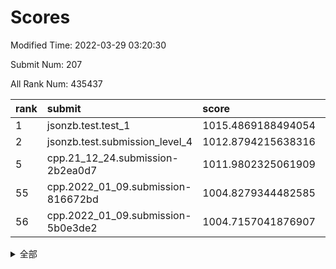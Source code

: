 # Scores

Modified Time: 2022-03-29 03:20:30

Submit Num: 207

All Rank Num: 435437

| rank |               submit               |       score        |       sigma        | pk_num |
| :--- | :--------------------------------- | :----------------- | :----------------- | :----- |
| 1    | jsonzb.test.test_1                 | 1015.4869188494054 | 0.8595055823657269 | 8417   |
| 2    | jsonzb.test.submission_level_4     | 1012.8794215638316 | 0.8299693369852618 | 8413   |
| 5    | cpp.21_12_24.submission-2b2ea0d7   | 1011.9802325061909 | 0.7799212610544705 | 8408   |
| 55   | cpp.2022_01_09.submission-816672bd | 1004.8279344482585 | 0.7363805237017039 | 8415   |
| 56   | cpp.2022_01_09.submission-5b0e3de2 | 1004.7157041876907 | 0.7388002166787005 | 8416   |


<details>
<summary>全部</summary>

| rank |                 submit                 |       score        |       sigma        | pk_num |
| :--- | :------------------------------------- | :----------------- | :----------------- | :----- |
| 1    | jsonzb.test.test_1                     | 1015.4869188494054 | 0.8595055823657269 | 8417   |
| 2    | jsonzb.test.submission_level_4         | 1012.8794215638316 | 0.8299693369852618 | 8413   |
| 3    | gobigger.level_3.submission_level_3_43 | 1012.4063197494039 | 0.7973437289454705 | 8416   |
| 4    | gobigger.level_3.submission_level_3_3  | 1012.0610216039014 | 0.7993331518158585 | 8414   |
| 5    | cpp.21_12_24.submission-2b2ea0d7       | 1011.9802325061909 | 0.7799212610544705 | 8408   |
| 6    | gobigger.level_3.submission_level_3_25 | 1011.960697235186  | 0.7890471079130496 | 8414   |
| 7    | gobigger.level_3.submission_level_3_12 | 1011.6637753273948 | 0.7869301679699061 | 8417   |
| 8    | gobigger.level_3.submission_level_3_34 | 1011.345754326223  | 0.7701382758454026 | 8414   |
| 9    | gobigger.level_3.submission_level_3_22 | 1011.2272455279618 | 0.7842010364685765 | 8420   |
| 10   | gobigger.level_3.submission_level_3_24 | 1011.2171589079016 | 0.7686864657884718 | 8418   |
| 11   | gobigger.level_3.submission_level_3_47 | 1011.1433174948646 | 0.7625464344814497 | 8411   |
| 12   | gobigger.level_3.submission_level_3_40 | 1010.8748027021811 | 0.7571726419518275 | 8413   |
| 13   | gobigger.level_3.submission_level_3_37 | 1010.8128770458792 | 0.7800845716394962 | 8417   |
| 14   | gobigger.level_3.submission_level_3_19 | 1010.7927455676719 | 0.7836440545350267 | 8416   |
| 15   | gobigger.level_3.submission_level_3_11 | 1010.7547344831041 | 0.7413741081067655 | 8418   |
| 16   | gobigger.level_3.submission_level_3_44 | 1010.7112813022275 | 0.7635748826051085 | 8411   |
| 17   | gobigger.level_3.submission_level_3_46 | 1010.6760446105075 | 0.7983580074688587 | 8413   |
| 18   | gobigger.level_3.submission_level_3_0  | 1010.6153652694848 | 0.7529196567205001 | 8415   |
| 19   | gobigger.level_3.submission_level_3_17 | 1010.5542506138129 | 0.7496868390443311 | 8416   |
| 20   | gobigger.level_3.submission_level_3_15 | 1010.4644005333475 | 0.7411567078058414 | 8417   |
| 21   | gobigger.level_3.submission_level_3_31 | 1010.3996597356669 | 0.771880467603065  | 8415   |
| 22   | gobigger.level_3.submission_level_3_14 | 1010.31321788964   | 0.7681256847586653 | 8412   |
| 23   | gobigger.level_3.submission_level_3_5  | 1010.3082128265902 | 0.7658245939449994 | 8410   |
| 24   | gobigger.level_3.submission_level_3_13 | 1010.3065803375342 | 0.7738385718408763 | 8409   |
| 25   | gobigger.level_3.submission_level_3_1  | 1010.2893162406175 | 0.7567420252260382 | 8414   |
| 26   | gobigger.level_3.submission_level_3_9  | 1010.2675694838188 | 0.7816336431583563 | 8417   |
| 27   | gobigger.level_3.submission_level_3_8  | 1010.2529106788969 | 0.7673733149418357 | 8411   |
| 28   | gobigger.level_3.submission_level_3_48 | 1010.2273138200594 | 0.7522636320946583 | 8415   |
| 29   | gobigger.level_3.submission_level_3_6  | 1010.070466850019  | 0.7751878249268369 | 8415   |
| 30   | gobigger.level_3.submission_level_3_45 | 1010.053457796246  | 0.7610794634680281 | 8410   |
| 31   | gobigger.level_3.submission_level_3_7  | 1009.9688470563395 | 0.7413722512197365 | 8419   |
| 32   | gobigger.level_3.submission_level_3_49 | 1009.8785566482593 | 0.76693896590184   | 8418   |
| 33   | gobigger.level_3.submission_level_3_41 | 1009.8269649632027 | 0.7459207666891383 | 8414   |
| 34   | gobigger.level_3.submission_level_3_29 | 1009.8254646190724 | 0.7498944169198812 | 8418   |
| 35   | gobigger.level_3.submission_level_3_26 | 1009.7377942329387 | 0.7642157822944051 | 8411   |
| 36   | gobigger.level_3.submission_level_3_36 | 1009.7339199738724 | 0.742523898008866  | 8415   |
| 37   | gobigger.level_3.submission_level_3_27 | 1009.6971777262756 | 0.7613739460378124 | 8414   |
| 38   | gobigger.level_3.submission_level_3_23 | 1009.6786854578078 | 0.7535170238104998 | 8413   |
| 39   | gobigger.level_3.submission_level_3_39 | 1009.6305572142259 | 0.7531425207456813 | 8409   |
| 40   | gobigger.level_3.submission_level_3_33 | 1009.6304071626784 | 0.7560899022198222 | 8417   |
| 41   | gobigger.level_3.submission_level_3_42 | 1009.5257293529504 | 0.7511533645341424 | 8415   |
| 42   | gobigger.level_3.submission_level_3_2  | 1009.4568137930713 | 0.7603037794465503 | 8419   |
| 43   | gobigger.level_3.submission_level_3_38 | 1009.3616414359639 | 0.7407488886275828 | 8415   |
| 44   | gobigger.level_3.submission_level_3_35 | 1009.2216642028449 | 0.7413671850765974 | 8415   |
| 45   | gobigger.level_3.submission_level_3_32 | 1009.2004646228711 | 0.7465737542790946 | 8411   |
| 46   | gobigger.level_3.submission_level_3_16 | 1009.1083997862039 | 0.7458260565121376 | 8411   |
| 47   | gobigger.level_3.submission_level_3_18 | 1009.0875989954619 | 0.7538190224022422 | 8413   |
| 48   | gobigger.level_3.submission_level_3_10 | 1009.0499787663231 | 0.7538812163922767 | 8409   |
| 49   | gobigger.level_3.submission_level_3_20 | 1009.0033983633831 | 0.767056957859915  | 8412   |
| 50   | gobigger.level_3.submission_level_3_30 | 1008.7305480342706 | 0.7846779680017755 | 8409   |
| 51   | gobigger.level_3.submission_level_3_4  | 1008.7284503558701 | 0.7461318665237837 | 8409   |
| 52   | gobigger.level_3.submission_level_3_28 | 1008.624426433246  | 0.7629536583504087 | 8409   |
| 53   | gobigger.level_3.submission_level_3_21 | 1007.1410124513653 | 0.7379571117233971 | 8414   |
| 54   | gobigger.level_1.submission_level_1_41 | 1005.1443724541823 | 0.7314915981134488 | 8414   |
| 55   | cpp.2022_01_09.submission-816672bd     | 1004.8279344482585 | 0.7363805237017039 | 8415   |
| 56   | cpp.2022_01_09.submission-5b0e3de2     | 1004.7157041876907 | 0.7388002166787005 | 8416   |
| 57   | gobigger.level_1.submission_level_1_8  | 1004.6949964884678 | 0.7300697186035123 | 8411   |
| 58   | gobigger.level_1.submission_level_1_45 | 1004.4091848908596 | 0.7111838474876558 | 8421   |
| 59   | gobigger.level_1.submission_level_1_47 | 1004.090369244756  | 0.7289289271447053 | 8418   |
| 60   | gobigger.level_1.submission_level_1_33 | 1004.0672290366001 | 0.7212732486865958 | 8416   |
| 61   | gobigger.level_1.submission_level_1_20 | 1003.9158663110431 | 0.7257717060376726 | 8413   |
| 62   | gobigger.level_1.submission_level_1_10 | 1003.7950874347289 | 0.7175776687922507 | 8413   |
| 63   | gobigger.level_1.submission_level_1_29 | 1003.7394716914969 | 0.7128407466609364 | 8411   |
| 64   | gobigger.level_1.submission_level_1_36 | 1003.7317460601254 | 0.7255350397935193 | 8416   |
| 65   | gobigger.level_1.submission_level_1_43 | 1003.7291464398672 | 0.7120511526886655 | 8414   |
| 66   | gobigger.level_1.submission_level_1_37 | 1003.7100181716429 | 0.7114487248082523 | 8417   |
| 67   | gobigger.level_1.submission_level_1_49 | 1003.672190623064  | 0.7145742282118145 | 8418   |
| 68   | gobigger.level_1.submission_level_1_12 | 1003.646187114311  | 0.7223263375979329 | 8417   |
| 69   | gobigger.level_1.submission_level_1_42 | 1003.6376581724949 | 0.7208342151725736 | 8416   |
| 70   | gobigger.level_1.submission_level_1_7  | 1003.5853754736912 | 0.7210215443815403 | 8419   |
| 71   | gobigger.level_1.submission_level_1_1  | 1003.5642878706273 | 0.7088150716180734 | 8414   |
| 72   | gobigger.level_1.submission_level_1_2  | 1003.5607572295356 | 0.7240051274652527 | 8415   |
| 73   | gobigger.level_1.submission_level_1_23 | 1003.5483183898981 | 0.7170566148313176 | 8413   |
| 74   | gobigger.level_1.submission_level_1_26 | 1003.4391365446343 | 0.7232869718559245 | 8410   |
| 75   | gobigger.level_1.submission_level_1_24 | 1003.4161171169375 | 0.7176718966268029 | 8413   |
| 76   | gobigger.level_1.submission_level_1_17 | 1003.352745477182  | 0.7200383090421909 | 8418   |
| 77   | gobigger.level_1.submission_level_1_27 | 1003.3526763232812 | 0.7204294130736694 | 8415   |
| 78   | gobigger.level_1.submission_level_1_30 | 1003.3217865857656 | 0.7247426168370649 | 8415   |
| 79   | gobigger.level_1.submission_level_1_3  | 1003.3054408257954 | 0.7196500063005745 | 8409   |
| 80   | gobigger.level_1.submission_level_1_34 | 1003.2596826323294 | 0.7139358252025346 | 8416   |
| 81   | gobigger.level_1.submission_level_1_22 | 1003.2561026100252 | 0.7134915268986496 | 8409   |
| 82   | gobigger.level_1.submission_level_1_14 | 1003.1893571770057 | 0.7002635878925694 | 8419   |
| 83   | gobigger.level_1.submission_level_1_6  | 1003.1313460207073 | 0.7228630796756671 | 8408   |
| 84   | gobigger.level_1.submission_level_1_0  | 1003.0936521015201 | 0.7077185870384598 | 8408   |
| 85   | gobigger.level_1.submission_level_1_31 | 1003.0690204265974 | 0.701482958618223  | 8409   |
| 86   | gobigger.level_1.submission_level_1_15 | 1003.0571441327822 | 0.7173718734142729 | 8411   |
| 87   | gobigger.level_1.submission_level_1_13 | 1003.0188876173186 | 0.7229828710553571 | 8413   |
| 88   | gobigger.level_1.submission_level_1_4  | 1002.983024643901  | 0.7211111500914423 | 8412   |
| 89   | gobigger.level_1.submission_level_1_25 | 1002.9730944557118 | 0.7169504989539188 | 8415   |
| 90   | gobigger.level_1.submission_level_1_5  | 1002.9671623145133 | 0.7143338301685471 | 8421   |
| 91   | gobigger.level_1.submission_level_1_35 | 1002.9625186065925 | 0.7190022224285728 | 8412   |
| 92   | gobigger.level_1.submission_level_1_16 | 1002.9152452827783 | 0.7139222394533256 | 8413   |
| 93   | gobigger.level_1.submission_level_1_40 | 1002.9017030847984 | 0.7197319254649148 | 8417   |
| 94   | gobigger.level_1.submission_level_1_21 | 1002.7446140866135 | 0.7245659720646664 | 8415   |
| 95   | gobigger.level_1.submission_level_1_46 | 1002.6292313134339 | 0.7178169425731221 | 8412   |
| 96   | gobigger.level_1.submission_level_1_9  | 1002.607412700288  | 0.7016590422043042 | 8413   |
| 97   | gobigger.level_1.submission_level_1_11 | 1002.4691756866406 | 0.7157726204225824 | 8414   |
| 98   | gobigger.level_1.submission_level_1_38 | 1002.4588539730935 | 0.7225589632963991 | 8418   |
| 99   | gobigger.level_1.submission_level_1_44 | 1002.3970664006076 | 0.7069524504017105 | 8415   |
| 100  | gobigger.level_1.submission_level_1_48 | 1002.3774338450083 | 0.7081062429343173 | 8414   |
| 101  | gobigger.level_1.submission_level_1_28 | 1002.3706736974569 | 0.7126697750632235 | 8416   |
| 102  | gobigger.level_1.submission_level_1_32 | 1002.326088152     | 0.7146639536729398 | 8414   |
| 103  | gobigger.level_1.submission_level_1_19 | 1002.1158614276802 | 0.7170797809554909 | 8416   |
| 104  | gobigger.level_1.submission_level_1_18 | 1002.0537913375961 | 0.7285433260391051 | 8412   |
| 105  | gobigger.level_1.submission_level_1_39 | 1001.6693902389962 | 0.7021945207863974 | 8416   |
| 106  | gobigger.random.submission_random_27   | 997.7161035954406  | 0.6930974562171616 | 8413   |
| 107  | gobigger.random.submission_random_41   | 997.2452925907793  | 0.7048058096866001 | 8413   |
| 108  | gobigger.random.submission_random_44   | 996.9882649627007  | 0.7136604596760782 | 8411   |
| 109  | gobigger.random.submission_random_30   | 996.7476294229097  | 0.7040984330633792 | 8414   |
| 110  | gobigger.random.submission_random_8    | 996.7142016592582  | 0.7040108690965466 | 8408   |
| 111  | gobigger.random.submission_random_16   | 996.7082492934159  | 0.7134317000344937 | 8415   |
| 112  | gobigger.random.submission_random_13   | 996.5504477302821  | 0.7003245060236936 | 8412   |
| 113  | gobigger.random.submission_random_7    | 996.5233316772484  | 0.7223389892553048 | 8417   |
| 114  | gobigger.random.submission_random_43   | 996.515236893619   | 0.7172602578285974 | 8415   |
| 115  | gobigger.random.submission_random_4    | 996.47797128912    | 0.7074817771633828 | 8412   |
| 116  | gobigger.random.submission_random_19   | 996.4375401846087  | 0.7076742646797974 | 8416   |
| 117  | gobigger.random.submission_random_18   | 996.3923680090089  | 0.713104220776382  | 8416   |
| 118  | gobigger.random.submission_random_34   | 996.3151313909083  | 0.714326298031344  | 8412   |
| 119  | gobigger.random.submission_random_39   | 996.2537579631141  | 0.7110881032086694 | 8414   |
| 120  | gobigger.random.submission_random_11   | 996.2496843665153  | 0.7242107724615898 | 8414   |
| 121  | gobigger.random.submission_random_40   | 996.2005802224014  | 0.7027942971320429 | 8418   |
| 122  | gobigger.random.submission_random_37   | 996.1975296792959  | 0.7069443874878075 | 8418   |
| 123  | gobigger.random.submission_random_10   | 996.1776552844663  | 0.7080054436394184 | 8415   |
| 124  | gobigger.random.submission_random_0    | 996.1341482129911  | 0.7070352691586251 | 8416   |
| 125  | gobigger.random.submission_random_1    | 996.1285699337599  | 0.715896849427627  | 8417   |
| 126  | gobigger.random.submission_random_14   | 996.1203706533356  | 0.7068398113600436 | 8415   |
| 127  | gobigger.random.submission_random_46   | 996.1078389888713  | 0.7019648400557567 | 8414   |
| 128  | gobigger.random.submission_random_20   | 996.0645541612893  | 0.7138092713886368 | 8419   |
| 129  | gobigger.random.submission_random_3    | 996.035981513458   | 0.707976604809382  | 8415   |
| 130  | gobigger.random.submission_random_49   | 996.03072590172    | 0.7077092075030156 | 8415   |
| 131  | gobigger.random.submission_random_36   | 995.957236644458   | 0.6995523524867288 | 8413   |
| 132  | gobigger.random.submission_random_25   | 995.9551332932464  | 0.7129257840904991 | 8411   |
| 133  | gobigger.random.submission_random_42   | 995.9267600329325  | 0.7133490911675353 | 8420   |
| 134  | gobigger.random.submission_random_31   | 995.8995292441551  | 0.7114439544747635 | 8412   |
| 135  | gobigger.random.submission_random_6    | 995.8926112342124  | 0.7082877343896826 | 8413   |
| 136  | gobigger.random.submission_random_35   | 995.8408966801951  | 0.7110651835230859 | 8417   |
| 137  | gobigger.random.submission_random_26   | 995.8318049134456  | 0.7029087179245562 | 8418   |
| 138  | gobigger.random.submission_random_22   | 995.8222141443482  | 0.7264210888912014 | 8414   |
| 139  | gobigger.random.submission_random_48   | 995.7827071555275  | 0.7266411474404346 | 8414   |
| 140  | gobigger.random.submission_random_29   | 995.761346233524   | 0.7023603944007574 | 8414   |
| 141  | gobigger.random.submission_random_47   | 995.7396718924672  | 0.7183211650238294 | 8412   |
| 142  | gobigger.random.submission_random_12   | 995.7060383372404  | 0.7043882236439751 | 8415   |
| 143  | gobigger.random.submission_random_33   | 995.6915395807508  | 0.7115721497475037 | 8413   |
| 144  | gobigger.random.submission_random_32   | 995.5962673543133  | 0.7206958670415218 | 8413   |
| 145  | gobigger.random.submission_random_5    | 995.562411147035   | 0.7108300613629066 | 8417   |
| 146  | gobigger.random.submission_random_38   | 995.4645902486885  | 0.7190872956261326 | 8407   |
| 147  | gobigger.random.submission_random_2    | 995.4608818483911  | 0.7027777206780474 | 8415   |
| 148  | gobigger.random.submission_random_21   | 995.3877417486569  | 0.710412389078992  | 8413   |
| 149  | gobigger.random.submission_random_45   | 995.3544655561561  | 0.7124774296040849 | 8413   |
| 150  | gobigger.random.submission_random_28   | 995.3038890124703  | 0.7112141055271725 | 8413   |
| 151  | gobigger.random.submission_random_9    | 995.2072125819627  | 0.7026424014165121 | 8410   |
| 152  | gobigger.random.submission_random_24   | 995.0922010586595  | 0.7310905368207282 | 8418   |
| 153  | gobigger.random.submission_random_15   | 994.9978213274401  | 0.7086109820038383 | 8416   |
| 154  | gobigger.random.submission_random_23   | 994.870394909701   | 0.6970191117154639 | 8412   |
| 155  | gobigger.random.submission_random_17   | 994.7840211197265  | 0.7344502463338559 | 8414   |
| 156  | gobigger.level_2.submission_level_2_12 | 994.0106942911322  | 0.7184468420008817 | 8416   |
| 157  | gobigger.level_2.submission_level_2_47 | 993.9395608628007  | 0.7352604758606285 | 8415   |
| 158  | gobigger.level_2.submission_level_2_11 | 993.7657782420312  | 0.7427134944750117 | 8417   |
| 159  | gobigger.level_2.submission_level_2_8  | 993.7610019779362  | 0.7378368948557031 | 8416   |
| 160  | gobigger.level_2.submission_level_2_6  | 993.4750888440865  | 0.7225035909237157 | 8416   |
| 161  | gobigger.level_2.submission_level_2_31 | 992.9959061469193  | 0.7454370186925117 | 8414   |
| 162  | gobigger.level_2.submission_level_2_14 | 992.9299158575857  | 0.7474173689684893 | 8418   |
| 163  | gobigger.level_2.submission_level_2_9  | 992.8718671193823  | 0.7225962223918306 | 8407   |
| 164  | gobigger.level_2.submission_level_2_2  | 992.8606453534927  | 0.7485064101635168 | 8418   |
| 165  | gobigger.level_2.submission_level_2_15 | 992.6921880567905  | 0.7385576009184257 | 8415   |
| 166  | gobigger.level_2.submission_level_2_0  | 992.6423337289198  | 0.7449074693527633 | 8415   |
| 167  | gobigger.level_2.submission_level_2_4  | 992.6217595961463  | 0.7283198014161177 | 8417   |
| 168  | gobigger.level_2.submission_level_2_48 | 992.5100510899974  | 0.7414724854080328 | 8412   |
| 169  | gobigger.level_2.submission_level_2_46 | 992.4645112985871  | 0.7326659013977974 | 8412   |
| 170  | gobigger.level_2.submission_level_2_21 | 992.4310949352035  | 0.7441255017730589 | 8420   |
| 171  | gobigger.level_2.submission_level_2_34 | 992.4144135169057  | 0.7376992059337463 | 8417   |
| 172  | gobigger.level_2.submission_level_2_28 | 992.3340347109423  | 0.7461700710191506 | 8417   |
| 173  | gobigger.level_2.submission_level_2_39 | 992.2455114604669  | 0.73709881159774   | 8411   |
| 174  | gobigger.level_2.submission_level_2_29 | 992.2176962230928  | 0.7557459851804248 | 8418   |
| 175  | gobigger.level_2.submission_level_2_45 | 992.2101593035746  | 0.7467880553814161 | 8416   |
| 176  | gobigger.level_2.submission_level_2_20 | 992.2003766395138  | 0.7353029276035309 | 8420   |
| 177  | gobigger.level_2.submission_level_2_42 | 992.1865585117588  | 0.7404109357852883 | 8409   |
| 178  | gobigger.level_2.submission_level_2_49 | 992.1732645038423  | 0.7490329218423607 | 8405   |
| 179  | gobigger.level_2.submission_level_2_27 | 992.0947117387718  | 0.7557439478724194 | 8418   |
| 180  | gobigger.level_2.submission_level_2_22 | 992.0946691441793  | 0.726038275358425  | 8411   |
| 181  | gobigger.level_2.submission_level_2_23 | 992.0822718671159  | 0.7447778511769527 | 8412   |
| 182  | gobigger.level_2.submission_level_2_1  | 992.079769461373   | 0.7456596419964053 | 8406   |
| 183  | gobigger.level_2.submission_level_2_19 | 992.0471906705646  | 0.7463984330682737 | 8412   |
| 184  | gobigger.level_2.submission_level_2_13 | 992.0002749324046  | 0.7502053526151586 | 8416   |
| 185  | gobigger.level_2.submission_level_2_43 | 991.9983318926012  | 0.7243071904929446 | 8412   |
| 186  | gobigger.level_2.submission_level_2_30 | 991.9788959961342  | 0.7662998185780842 | 8414   |
| 187  | gobigger.level_2.submission_level_2_7  | 991.963931678915   | 0.7351897290571494 | 8412   |
| 188  | gobigger.level_2.submission_level_2_35 | 991.7896886011818  | 0.7362833324310586 | 8414   |
| 189  | gobigger.level_2.submission_level_2_36 | 991.7540624028039  | 0.7472094617308579 | 8412   |
| 190  | gobigger.level_2.submission_level_2_33 | 991.7170175376908  | 0.7510326919908972 | 8408   |
| 191  | gobigger.level_2.submission_level_2_10 | 991.664720661103   | 0.744241057344523  | 8417   |
| 192  | gobigger.level_2.submission_level_2_44 | 991.5697552125758  | 0.7462352615674358 | 8418   |
| 193  | gobigger.level_2.submission_level_2_37 | 991.5583448890443  | 0.7715344941667079 | 8416   |
| 194  | gobigger.level_2.submission_level_2_18 | 991.4980108061355  | 0.7392593153712755 | 8413   |
| 195  | gobigger.level_2.submission_level_2_40 | 991.4289494277647  | 0.7491747478798115 | 8417   |
| 196  | gobigger.level_2.submission_level_2_41 | 991.1898746986437  | 0.7741661431891438 | 8418   |
| 197  | gobigger.level_2.submission_level_2_3  | 991.1799649606951  | 0.7500662748212911 | 8416   |
| 198  | gobigger.level_2.submission_level_2_24 | 991.173565572885   | 0.7558550845467423 | 8417   |
| 199  | gobigger.level_2.submission_level_2_26 | 991.1541861949099  | 0.7568704975829014 | 8414   |
| 200  | gobigger.level_2.submission_level_2_38 | 991.1449675801505  | 0.7565750606342754 | 8414   |
| 201  | gobigger.level_2.submission_level_2_5  | 990.9260713351136  | 0.7560518950745517 | 8419   |
| 202  | gobigger.level_2.submission_level_2_25 | 990.6372433185725  | 0.7548762028727275 | 8414   |
| 203  | gobigger.level_2.submission_level_2_16 | 990.4864099300997  | 0.7614993622451096 | 8417   |
| 204  | gobigger.level_2.submission_level_2_17 | 990.2689193373818  | 0.7665954013577443 | 8412   |
| 205  | gobigger.level_2.submission_level_2_32 | 989.9473079818736  | 0.7715591980662481 | 8416   |
| 206  | gobigger.none.submission_none_0        | 979.518220507447   | 1.1877952587734446 | 8416   |
| 207  | gobigger.none.submission_none_1        | 976.6519972468345  | 1.4488381219359414 | 8418   |

</details>